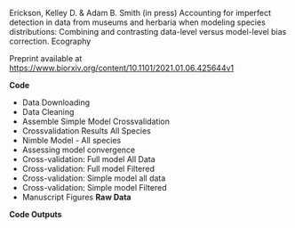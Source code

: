 Erickson, Kelley D. & Adam B. Smith (in press) Accounting for imperfect detection in data from museums and herbaria when modeling species distributions: Combining and contrasting data-level versus model-level bias correction. Ecography 

Preprint available at https://www.biorxiv.org/content/10.1101/2021.01.06.425644v1 


**Code**

- Data Downloading 
- Data Cleaning
- Assemble Simple Model Crossvalidation
- Crossvalidation Results All Species
- Nimble Model - All species 
- Assessing model convergence
- Cross-validation: Full model All Data
- Cross-validation: Full model Filtered
- Cross-validation: Simple model all data
- Cross-validation: Simple model Filtered
- Manuscript Figures
**Raw Data**

**Code Outputs**
